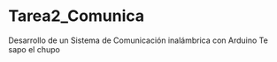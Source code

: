 # Tarea2_Comunica
Desarrollo de un Sistema de Comunicación inalámbrica con Arduino 
Te sapo el chupo
